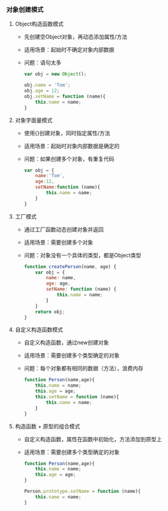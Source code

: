 ### 对象创建模式

1. Object构造函数模式

   - 先创建空Object对象，再动态添加属性/方法

   - 适用场景：起始时不确定对象内部数据

   - 问题：语句太多

     ~~~javascript
     var obj = new Object();
     
     obj.name = 'Tom';
     obj.age = 12;
     obj.setName = function (name){
         this.name = name;
     }
     ~~~

2. 对象字面量模式

   - 使用{}创建对象，同时指定属性/方法

   - 适用场景：起始时对象内部数据是确定的

   - 问题：如果创建多个对象，有重复代码

     ~~~javascript
     var obj = {
         name:'Tom',
         age:12,
         setName:function (name){
             this.name = name;
         }
     }
     ~~~

3. 工厂模式

   - 通过工厂函数动态创建对象并返回

   - 适用场景：需要创建多个对象

   - 问题：对象没有一个具体的类型，都是Object类型

     ~~~javascript
     function createPerson(name, age) {
         var obj = {
             name: name,
             age: age,
             setName: function (name) {
                 this.name = name;
             }
         }
         return obj;
     }
     ~~~

4. 自定义构造函数模式

   - 自定义构造函数，通过new创建对象

   - 适用场景：需要创建多个类型确定的对象

   - 问题：每个对象都有相同的数据（方法），浪费内存

     ```javascript
     function Person(name,age){
         this.name = name;
         this.age = age;
         this.setName = function (name){
             this.name = name;
         }
     }
     ```

5. 构造函数 + 原型的组合模式

   - 自定义构造函数，属性在函数中初始化，方法添加到原型上

   - 适用场景：需要创建多个类型确定的对象

     ```javascript
     function Person(name,age){
         this.name = name;
         this.age = age;
     }
     
     Person.prototype.setName = function (name){
         this.name = name;
     }
     ```